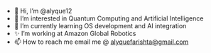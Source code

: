 - 👋 Hi, I’m @alyque12
- 👀 I’m interested in Quantum Computing and Artificial Intelligence
- 🌱 I’m currently learning OS development and AI integration
- ✨ I’m working at Amazon Global Robotics
- 📫 How to reach me email me @ alyquefarishta@gmail.com

<!---
alyque12/alyque12 is a ✨ special ✨ repository because its `README.md` (this file) appears on your GitHub profile.
You can click the Preview link to take a look at your changes.
--->
